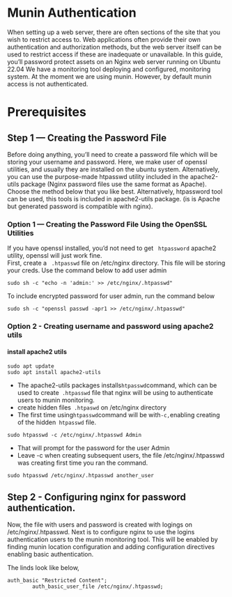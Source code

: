 # Munin Authentication 

When setting up a web server, there are often sections of the site that you wish to restrict access to. Web applications often provide their own authentication and authorization methods, but the web server itself can be used to restrict access if these are inadequate or unavailable. In this guide, you’ll password protect assets on an Nginx web server running on Ubuntu 22.04
We have a monitoring tool deploying and configured, monitoring system. At the moment we are using munin. However, by default munin access is not authenticated. 


# Prerequisites

## Step 1 — Creating the Password File

Before doing anything, you’ll need to create a password file which will be storing your username and password. Here, we make user of openssl utilities, and usually they are installed on the ubuntu system. 
Alternatively, you can use the purpose-made htpasswd utility included in the apache2-utils package (Nginx password files use the same format as Apache). Choose the method below that you like best.
Alternatively, htpassword tool can be used, this tools is included in apache2-utils package. (is is Apache but generated password is compatible with nginx).


### Option 1 — Creating the Password File Using the OpenSSL Utilities

If you have openssl installed, you’d not need to get ` htpassword` apache2 utility, openssl will just work fine.  \
First, create a ` .htpasswd` file on /etc/nginx directory. This file will be storing your creds. Use the command below to add user admin 
```
sudo sh -c "echo -n 'admin:' >> /etc/nginx/.htpasswd"
```
To include encrypted password for user admin, run the command below 

```
sudo sh -c "openssl passwd -apr1 >> /etc/nginx/.htpasswd"
```
### Option 2 - Creating username and password using apache2 utils 

#### install apache2 utils 

```
sudo apt update
sudo apt install apache2-utils
```

* The apache2-utils packages installs` htpasswd `command, which can be used to create` .htpasswd` file that nginx will be using to authenticate users to munin monitoring. 
* create hidden files` .htpaswd` on /etc/nginx directory
* The first time using` htpasswd `command will be with` -c, `enabling creating of the hidden` htpasswd` file.` `

```
sudo htpasswd -c /etc/nginx/.htpasswd Admin
```

* That will prompt for the password for the user Admin
* Leave -c when creating subsequent users, the file /etc/nginx/.htpasswd was creating first time you ran the command.

```
sudo htpasswd /etc/nginx/.htpasswd another_user
```

## Step 2 - Configuring nginx for password authentication.

Now, the file with users and password is created with logings on /etc/nginx/.htpasswd. Next is to configure nginx to use the logins authentication users to the munin monitoring tool. This will be enabled by finding  munin location configuration and adding  configuration directives enabling basic authentication. 

The linds look like below, 

```
auth_basic "Restricted Content";
    	auth_basic_user_file /etc/nginx/.htpasswd;
```
